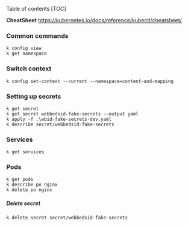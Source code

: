 Table of contents
[TOC]

**CheatSheet** https://kubernetes.io/docs/reference/kubectl/cheatsheet/

### Common commands
```
k config view 
k get namespace
```

### Switch context
```
k config set-context --current --namespace=content-and-mapping
```

### Setting up secrets 
```
k get secret
k get secret webbedsid-fake-secrets --output yaml
k apply -f .\wbid-fake-secrets-dev.yaml
k describe secret/webbedsid-fake-secrets
```

### Services
```
k get services
```

### Pods
```
k get pods 
k describe po nginx
k delete po nginx
```

##### Delete secret
```
k delete secret secret/webbedsid-fake-secrets
```

